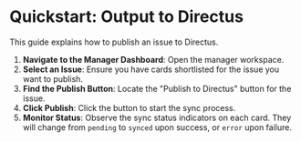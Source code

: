 # Quickstart: Output to Directus

This guide explains how to publish an issue to Directus.

1.  **Navigate to the Manager Dashboard**: Open the manager workspace.
2.  **Select an Issue**: Ensure you have cards shortlisted for the issue you want to publish.
3.  **Find the Publish Button**: Locate the "Publish to Directus" button for the issue.
4.  **Click Publish**: Click the button to start the sync process.
5.  **Monitor Status**: Observe the sync status indicators on each card. They will change from `pending` to `synced` upon success, or `error` upon failure.
